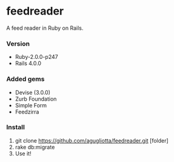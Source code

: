 feedreader
==========

A feed reader in Ruby on Rails.

### Version
- Ruby-2.0.0-p247
- Rails 4.0.0

### Added gems
- Devise (3.0.0)
- Zurb Foundation 
- Simple Form
- Feedzirra

### Install
1. git clone https://github.com/agugliotta/feedreader.git [folder]
2. rake db:migrate
3. Use it!
